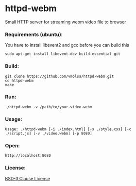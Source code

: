 httpd-webm
==========

Small HTTP server for streaming webm video file to browser

### Requirements (ubuntu):

You have to install libevent2 and gcc before you can build this

    sudo apt-get install libevent-dev build-essential git

### Build:
    
    git clone https://github.com/vmolsa/httpd-webm.git
    cd httpd-webm
    make

### Run:

    ./httpd-webm -v /path/to/your-video.webm
    
### Usage:
    
    Usage: ./httpd-webm [-i ./index.html] [-s ./style.css] [-c ./script.js] [-v ./video.webm] [-p 8080]
    
### Open:

    http://localhost:8080

### License:

[BSD-3 Clause License](http://opensource.org/licenses/BSD-3-Clause) 
